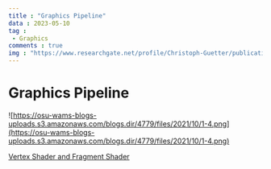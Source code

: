 ```yaml
---
title : "Graphics Pipeline"
data : 2023-05-10
tag : 
 - Graphics
comments : true
img : "https://www.researchgate.net/profile/Christoph-Guetter/publication/235696712/figure/fig1/AS:299742132228097@1448475501091/The-graphics-pipeline-in-OpenGL-consists-of-these-5-steps-in-the-new-generation-of-cards.png"
---
```


# Graphics Pipeline

![https://osu-wams-blogs-uploads.s3.amazonaws.com/blogs.dir/4779/files/2021/10/1-4.png](https://osu-wams-blogs-uploads.s3.amazonaws.com/blogs.dir/4779/files/2021/10/1-4.png)

[Vertex Shader and Fragment Shader](https://blogs.oregonstate.edu/learnfromscratch/2021/10/20/vertex-shader-and-fragment-shader/)